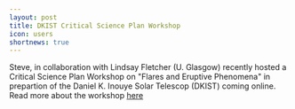 ```yaml
---
layout: post
title: DKIST Critical Science Plan Workshop
icon: users
shortnews: true
---
```

Steve, in collaboration with Lindsay Fletcher (U. Glasgow) recently hosted a Critical Science Plan Workshop on "Flares and Eruptive Phenomena" in prepartion of the Daniel K. Inouye Solar Telescop (DKIST) coming online. Read more about the workshop [here](https://eclipse2017.nso.edu/science/dkist/dkist-critical-science-plan/workshop-6/)